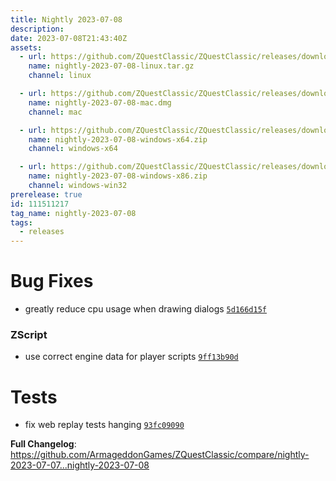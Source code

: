 ```yaml
---
title: Nightly 2023-07-08
description: 
date: 2023-07-08T21:43:40Z
assets: 
  - url: https://github.com/ZQuestClassic/ZQuestClassic/releases/download/nightly-2023-07-08/nightly-2023-07-08-linux.tar.gz
    name: nightly-2023-07-08-linux.tar.gz
    channel: linux

  - url: https://github.com/ZQuestClassic/ZQuestClassic/releases/download/nightly-2023-07-08/nightly-2023-07-08-mac.dmg
    name: nightly-2023-07-08-mac.dmg
    channel: mac

  - url: https://github.com/ZQuestClassic/ZQuestClassic/releases/download/nightly-2023-07-08/nightly-2023-07-08-windows-x64.zip
    name: nightly-2023-07-08-windows-x64.zip
    channel: windows-x64

  - url: https://github.com/ZQuestClassic/ZQuestClassic/releases/download/nightly-2023-07-08/nightly-2023-07-08-windows-x86.zip
    name: nightly-2023-07-08-windows-x86.zip
    channel: windows-win32
prerelease: true
id: 111511217
tag_name: nightly-2023-07-08
tags:
  - releases
---
```


# Bug Fixes

- greatly reduce cpu usage when drawing dialogs [`5d166d15f`](https://github.com/ArmageddonGames/ZQuestClassic/commit/5d166d15f7d94c8bba4b28e3f8390b775d398284)

### ZScript

- use correct engine data for player scripts [`9ff13b90d`](https://github.com/ArmageddonGames/ZQuestClassic/commit/9ff13b90d55c7c83f9f0bba9043aeee9aaa22745)

# Tests

- fix web replay tests hanging [`93fc09090`](https://github.com/ArmageddonGames/ZQuestClassic/commit/93fc090903d590d41aeb25ec609d54a2333c76ae)



**Full Changelog**: https://github.com/ArmageddonGames/ZQuestClassic/compare/nightly-2023-07-07...nightly-2023-07-08

